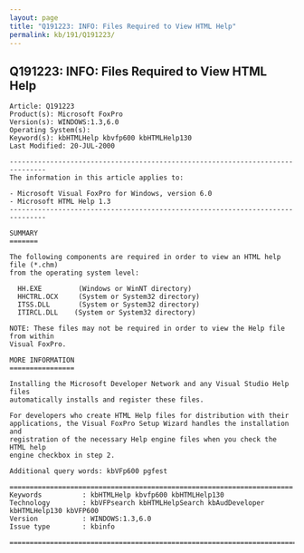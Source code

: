 ```yaml
---
layout: page
title: "Q191223: INFO: Files Required to View HTML Help"
permalink: kb/191/Q191223/
---
```


## Q191223: INFO: Files Required to View HTML Help

	Article: Q191223
	Product(s): Microsoft FoxPro
	Version(s): WINDOWS:1.3,6.0
	Operating System(s): 
	Keyword(s): kbHTMLHelp kbvfp600 kbHTMLHelp130
	Last Modified: 20-JUL-2000
	
	-------------------------------------------------------------------------------
	The information in this article applies to:
	
	- Microsoft Visual FoxPro for Windows, version 6.0 
	- Microsoft HTML Help 1.3 
	-------------------------------------------------------------------------------
	
	SUMMARY
	=======
	
	The following components are required in order to view an HTML help file (*.chm)
	from the operating system level:
	
	  HH.EXE         (Windows or WinNT directory)
	  HHCTRL.OCX     (System or System32 directory)
	  ITSS.DLL       (System or System32 directory)
	  ITIRCL.DLL    (System or System32 directory)
	
	NOTE: These files may not be required in order to view the Help file from within
	Visual FoxPro.
	
	MORE INFORMATION
	================
	
	Installing the Microsoft Developer Network and any Visual Studio Help files
	automatically installs and register these files.
	
	For developers who create HTML Help files for distribution with their
	applications, the Visual FoxPro Setup Wizard handles the installation and
	registration of the necessary Help engine files when you check the HTML help
	engine checkbox in step 2.
	
	Additional query words: kbVFp600 pgfest
	
	======================================================================
	Keywords          : kbHTMLHelp kbvfp600 kbHTMLHelp130 
	Technology        : kbVFPsearch kbHTMLHelpSearch kbAudDeveloper kbHTMLHelp130 kbVFP600
	Version           : WINDOWS:1.3,6.0
	Issue type        : kbinfo
	
	=============================================================================
	
